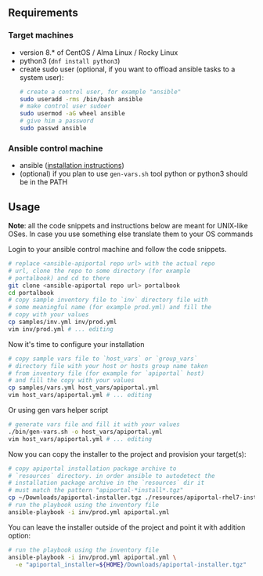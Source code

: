 ## Requirements

### Target machines

* version 8.* of CentOS / Alma Linux / Rocky Linux
* python3 (`dnf install python3`)
* create sudo user (optional, if you want to offload ansible tasks to a system user):
  ```bash
  # create a control user, for example "ansible"
  sudo useradd -rms /bin/bash ansible
  # make control user sudoer
  sudo usermod -aG wheel ansible
  # give him a password
  sudo passwd ansible
  ```

### Ansible control machine

* ansible ([installation instructions][ansible installation])
* (optional) if you plan to use `gen-vars.sh` tool python or python3 should be in the PATH

## Usage

**Note**: all the code snippets and instructions below are meant for UNIX-like OSes. In case you use something else translate them to your OS commands

Login to your ansible control machine and follow the code snippets.

```bash
# replace <ansible-apiportal repo url> with the actual repo
# url, clone the repo to some directory (for example
# portalbook) and cd to there
git clone <ansible-apiportal repo url> portalbook
cd portalbook
# copy sample inventory file to `inv` directory file with
# some meaningful name (for example prod.yml) and fill the
# copy with your values
cp samples/inv.yml inv/prod.yml
vim inv/prod.yml # ... editing
```

Now it's time to configure your installation

```bash
# copy sample vars file to `host_vars` or `group_vars`
# directory file with your host or hosts group name taken
# from inventory file (for example for `apiportal` host) 
# and fill the copy with your values
cp samples/vars.yml host_vars/apiportal.yml
vim host_vars/apiportal.yml # ... editing
```

Or using gen vars helper script

```bash
# generate vars file and fill it with your values
./bin/gen-vars.sh -o host_vars/apiportal.yml
vim host_vars/apiportal.yml # ... editing
```

Now you can copy the installer to the project and provision your target(s):

```bash
# copy apiportal installation package archive to 
# `resources` directory. in order ansible to autodetect the
# installation package archive in the `resources` dir it
# must match the pattern "apiportal-*install*.tgz"
cp ~/Downloads/apiportal-installer.tgz ./resources/apiportal-rhel7-install-package.tgz
# run the playbook using the inventory file
ansible-playbook -i inv/prod.yml apiportal.yml
```

You can leave the installer outside of the project and point it with addition option:

```bash
# run the playbook using the inventory file
ansible-playbook -i inv/prod.yml apiportal.yml \
  -e "apiportal_installer=${HOME}/Downloads/apiportal-installer.tgz"
```

[ansible installation]: https://docs.ansible.com/ansible/latest/installation_guide/intro_installation.html
